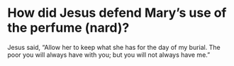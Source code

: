 # How did Jesus defend Mary’s use of the perfume (nard)?

Jesus said, “Allow her to keep what she has for the day of my burial. The poor you will always have with you; but you will not always have me.”
